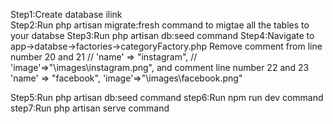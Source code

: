 Step1:Create database ilink <br>
Step2:Run php artisan migrate:fresh command to migtae all the tables to your databse
Step3:Run php artisan db:seed command
Step4:Navigate to app->databse->factories->categoryFactory.php
Remove comment from line number 20 and 21
  // 'name' => "instagram",
 // 'image'=>"\images\instagram.png",
and comment line number 22 and 23
 'name' => "facebook",
'image'=>"\images\facebook.png"

Step5:Run php artisan db:seed command
step6:Run npm run dev command
step7:Run php artisan serve command

